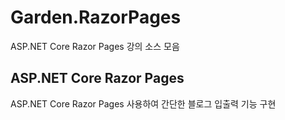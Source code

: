 # Garden.RazorPages
ASP.NET Core Razor Pages 강의 소스 모음

## ASP.NET Core Razor Pages

ASP.NET Core Razor Pages 사용하여 간단한 블로그 입출력 기능 구현

